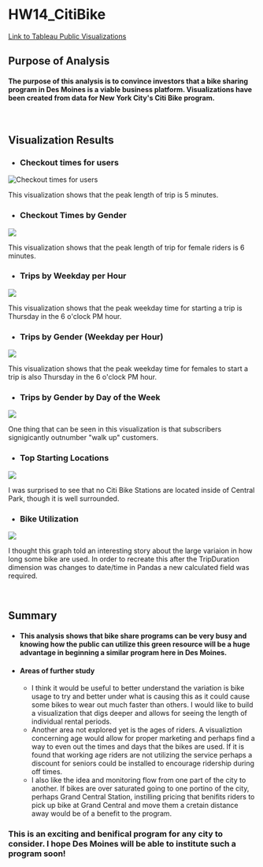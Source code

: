 # HW14_CitiBike 

[Link to Tableau Public Visualizations](https://public.tableau.com/app/profile/eric.thiry/viz/HW14_NY_CitiBike/CheckoutTimesforUsers)

## Purpose of Analysis

#### The purpose of this analysis is to convince investors that a bike sharing program in Des Moines is a viable business platform.  Visualizations have been created from data for New York City's Citi Bike program.
&nbsp;
## Visualization Results

* ### Checkout times for users

![Checkout times for users](https://github.com/ethiry99/HW14_CitiBike_DSM/blob/main/Resources/images/Checkout%20Time%20for%20Users.png)

This visualization shows that the peak length of trip is 5 minutes.

* ### Checkout Times by Gender

![](https://github.com/ethiry99/HW14_CitiBike_DSM/blob/main/Resources/images/Checkout%20Times%20by%20Gender.png)

This visualization shows that the peak length of trip for female riders is 6 minutes.

* ### Trips by Weekday per Hour

![](https://github.com/ethiry99/HW14_CitiBike_DSM/blob/main/Resources/images/Trips%20by%20Weekday%20per%20Hour.png)

This visualization shows that the peak weekday time for starting a trip is Thursday in the 6 o'clock PM hour.

* ### Trips by Gender (Weekday per Hour)

![](https://github.com/ethiry99/HW14_CitiBike_DSM/blob/main/Resources/images/Trips%20by%20Gender%20Weekday%20per%20Hour.png)

This visualization shows that the peak weekday time for females to start a trip is also Thursday in the 6 o'clock PM hour.

* ### Trips by Gender by Day of the Week

![](https://github.com/ethiry99/HW14_CitiBike_DSM/blob/main/Resources/images/User%20Trips%20by%20Gender%20by%20Weekday.png)

One thing that can be seen in this visualization is that subscribers signigicantly outnumber "walk up" customers. 

* ### Top Starting Locations

![](https://github.com/ethiry99/HW14_CitiBike_DSM/blob/main/Resources/images/Top%20Starting%20Locations.png)

I was surprised to see that no Citi Bike Stations are located inside of Central Park, though it is well surrounded.

* ### Bike Utilization

![](https://github.com/ethiry99/HW14_CitiBike_DSM/blob/main/Resources/images/Bike%20Utilization.png)

I thought this graph told an interesting story about the large variaion in how long some bike are used. In order to recreate this after the TripDuration dimension was changes to date/time in Pandas a new calculated field was required.

&nbsp;
## Summary
* #### This analysis shows that bike share programs can be very busy and knowing how the public can utilize this green resource will be a huge advantage in beginning a similar program here in Des Moines.
* #### Areas of further study
  * I think it would be useful to better understand the variation is bike usage to try and better under what is causing this as it could cause some bikes to wear out much faster than others.  I would like to build a visualization that digs deeper and allows for seeing the length of individual rental periods.
  * Another area not explored yet is the ages of riders.  A visualiztion concerning age would allow for proper marketing and perhaps find a way to even out the times and days that the bikes are used.  If it is found that working age riders are not utilizing the service perhaps a discount for seniors could be installed to encourage ridership during off times.
  * I also like the idea and monitoring flow from one part of the city to another.  If bikes are over saturated going to one portino of the city, perhaps Grand Central Station, instilling pricing that benifits riders to pick up bike at Grand Central and move them a cretain distance away would be of a benefit to the program.
&nbsp;
### This is an exciting and benifical program for any city to consider. I hope Des Moines will be able to institute such a program soon!


